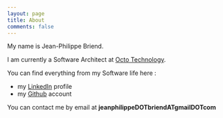 ```yaml
---
layout: page
title: About
comments: false
---
```


My name is Jean-Philippe Briend.

I am currently a Software Architect at <a href="http://www.octo.com/" target="_blank">Octo Technology</a>.

You can find everything from my Software life here :

* my <a href="https://www.linkedin.com/pub/jean-philippe-briend/2/936/a28" target="_blank">LinkedIn</a> profile
* my <a href="https://github.com/jpbriend" target="_blank">Github</a> account

You can contact me by email at <b>jeanphilippeDOTbriendATgmailDOTcom</b>


